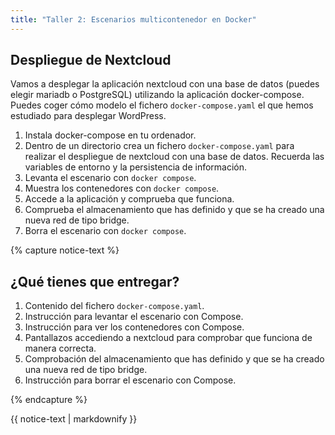 ```yaml
---
title: "Taller 2: Escenarios multicontenedor en Docker"
---
```


## Despliegue de Nextcloud

Vamos a desplegar la aplicación nextcloud con una base de datos (puedes elegir mariadb o PostgreSQL) utilizando la aplicación docker-compose. Puedes coger cómo modelo el fichero `docker-compose.yaml` el que hemos estudiado para desplegar WordPress.

1. Instala docker-compose en tu ordenador. 
2. Dentro de un directorio crea un fichero `docker-compose.yaml` para realizar el despliegue de nextcloud con una base de datos. Recuerda las variables de entorno y la persistencia de información.
3. Levanta el escenario con `docker compose`.
4. Muestra los contenedores con `docker compose`.
5. Accede a la aplicación y comprueba que funciona.
6. Comprueba el almacenamiento que has definido y que se ha creado una nueva red de tipo bridge.
7. Borra el escenario con `docker compose`.

{% capture notice-text %}
## ¿Qué tienes que entregar?

1. Contenido del fichero `docker-compose.yaml`.
2. Instrucción para levantar el escenario con Compose.
3. Instrucción para ver los contenedores con Compose.
4. Pantallazos accediendo a nextcloud para comprobar que funciona de manera correcta.
5. Comprobación del almacenamiento que has definido y que se ha creado una nueva red de tipo bridge.
6. Instrucción para borrar el escenario con Compose.

{% endcapture %}<div class="notice--info">{{ notice-text | markdownify }}</div>
